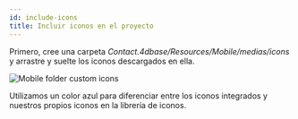 ```yaml
---
id: include-icons
title: Incluir iconos en el proyecto
---
```


Primero, cree una carpeta *Contact.4dbase/Resources/Mobile/medias/icons* y arrastre y suelte los iconos descargados en ella.

![Mobile folder custom icons](assets/en/custom-icons/mobile-folder-custom-icons.png)

Utilizamos un color azul para diferenciar entre los iconos integrados y nuestros propios iconos en la librería de iconos.